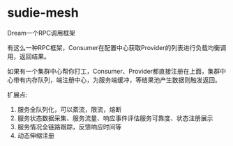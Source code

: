# sudie-mesh
Dream一个RPC调用框架

有这么一种RPC框架，Consumer在配置中心获取Provider的列表进行负载均衡调用，返回结果。

如果有一个集群中心帮你打工，Consumer、Provider都直接注册在上面，集群中心带有内存队列，端注册中心，为服务端缓冲，等结果池产生数据则触发返回。

扩展点:
1. 服务全队列化，可以紊流，限流，熔断
2. 服务状态数据采集、服务流量、响应事件评估服务可靠度、状态注册展示
3. 服务情况全链路跟踪，反馈响应时间等
4. 动态伸缩注册
